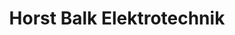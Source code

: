 ---
title: "Horst Balk Elektrotechnik"
url: /koblenz/horst-balk-elektrotechnik/
shop: Eisenwaren
---
